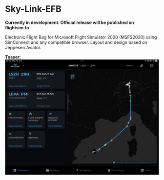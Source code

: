 # Sky-Link-EFB
**Currently in development. Official release will be published on flightsim.to**

Electronic Flight Bag for Microsoft Flight Simulator 2020 (MSFS2020) using SimConnect and any compatible browser. Layout and design based on Jeppesen Aviator.

**Teaser:**
![Dashboard.png](/docs/dashboard.PNG?raw=true)